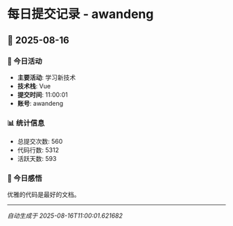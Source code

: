 # 每日提交记录 - awandeng

## 📅 2025-08-16

### 🎯 今日活动
- **主要活动**: 学习新技术
- **技术栈**: Vue
- **提交时间**: 11:00:01
- **账号**: awandeng

### 📊 统计信息
- 总提交次数: 560
- 代码行数: 5312
- 活跃天数: 593

### 💭 今日感悟
优雅的代码是最好的文档。

---
*自动生成于 2025-08-16T11:00:01.621682*
